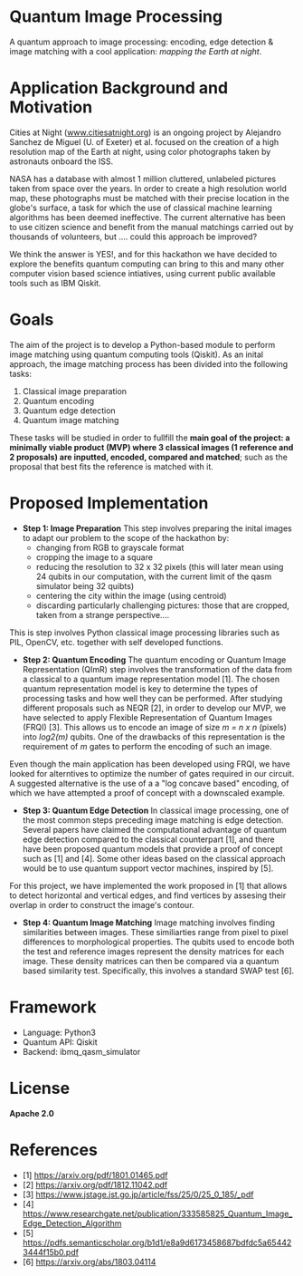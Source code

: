 # Quantum Image Processing
A quantum approach to image processing: encoding, edge detection & image matching with a cool application: *mapping the Earth at night*.

# Application Background and Motivation
Cities at Night (www.citiesatnight.org) is an ongoing project by Alejandro Sanchez de Miguel (U. of Exeter) et al. focused on the creation of a high resolution map of the Earth at night, using color photographs taken by astronauts onboard the ISS. 

NASA has a database with almost 1 million cluttered, unlabeled pictures taken from space over the years. In order to create a high resolution world map, these photographs must be matched with their precise location in the globe's surface, a task for which the use of classical machine learning algorithms has been deemed ineffective. The current alternative has been to use citizen science and benefit from the manual matchings carried out by thousands of volunteers, but .... could this approach be improved?

We think the answer is YES!, and for this hackathon we have decided to explore the benefits quantum computing can bring to this and many other computer vision based science intiatives, using current public available tools such as IBM Qiskit.

# Goals
The aim of the project is to develop a Python-based module to perform image matching using quantum computing tools (Qiskit). As an inital approach, the image matching process has been divided into the following tasks:

1. Classical image preparation 
2. Quantum encoding
3. Quantum edge detection
4. Quantum image matching

These tasks will be studied in order to fullfill the **main goal of the project: a minimally viable product (MVP) where 3 classical images (1 reference and 2 proposals) are inputted, encoded, compared and matched**; such as the proposal that best fits the reference is matched with it.  

# Proposed Implementation
- **Step 1: Image Preparation**
This step involves preparing the inital images to adapt our problem to the scope of the hackathon by:
   - changing from RGB to grayscale format
   - cropping the image to a square
   - reducing the resolution to 32 x 32 pixels (this will later mean using 24 qubits in our computation, with the current limit of the qasm simulator being 32 quibts)
   - centering the city within the image (using centroid)
   - discarding particularly challenging pictures: those that are cropped, taken from a strange perspective.... 

This is step involves Python classical image processing libraries such as PIL, OpenCV, etc. together with self developed functions.

- **Step 2: Quantum Encoding**
The quantum encoding or Quantum Image Representation (QImR) step involves the transformation of the data from a classical to a quantum image representation model [1]. The chosen quantum representation model is key to determine the types of processing tasks and how well they can be performed. After studying different proposals such as NEQR [2], in order to develop our MVP, we have selected to apply Flexible Representation of Quantum Images (FRQI) [3]. This allows us to encode an image of size *m = n x n* (pixels) into *log2(m)* qubits. One of the drawbacks of this representation is the requirement of *m* gates to perform the encoding of such an image.

Even though the main application has been developed using FRQI, we have looked for alterntives to optimize the number of gates required in our circuit. A suggested alternative is the use of a a "log concave based" encoding, of which we have attempted a proof of concept with a downscaled example. 

- **Step 3: Quantum Edge Detection**
In classical image processing, one of the most common steps preceding image matching is edge detection. Several papers have claimed the computational advantage of quantum edge detection compared to the classical counterpart [1], and there have been proposed quantum models that provide a proof of concept such as [1] and [4].  Some other ideas based on the classical approach would be to use quantum support vector machines, inspired by [5].

For this project, we have implemented the work proposed in [1] that allows to detect horizontal and vertical edges, and find vertices by assesing their overlap in order to construct the image's contour.

- **Step 4: Quantum Image Matching**
Image matching involves finding similarities between images. These similiarties range from pixel to pixel differences to morphological properties. The qubits used to encode both the test and reference images represent the density matrices for each image. These density matrices can then be compared via a quantum based similarity test. Specifically, this involves a standard SWAP test [6]. 

# Framework
- Language: Python3
- Quantum API: Qiskit
- Backend: ibmq_qasm_simulator

# License
**Apache 2.0**

# References
- [1] https://arxiv.org/pdf/1801.01465.pdf
- [2] https://arxiv.org/pdf/1812.11042.pdf
- [3] https://www.jstage.jst.go.jp/article/fss/25/0/25_0_185/_pdf
- [4] https://www.researchgate.net/publication/333585825_Quantum_Image_Edge_Detection_Algorithm
- [5] https://pdfs.semanticscholar.org/b1d1/e8a9d6173458687bdfdc5a654423444f15b0.pdf
- [6] https://arxiv.org/abs/1803.04114
